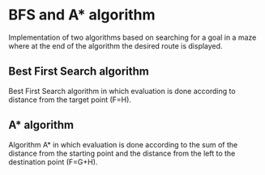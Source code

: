 <h1>BFS and A* algorithm</h1>
Implementation of two algorithms based on searching for a goal in a maze where at the end of the algorithm the desired route is displayed.
<h2>Best First Search algorithm</h2>
Best First Search algorithm in which evaluation is done according to distance from the target point (F=H).
<h2>A* algorithm</h2>
Algorithm A* in which evaluation is done according to the sum of the distance from the starting point and the distance from the left to the destination point (F=G+H).
